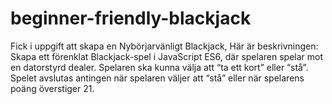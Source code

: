 # beginner-friendly-blackjack
Fick i uppgift att skapa en Nybörjarvänligt Blackjack, Här är beskrivningen:
Skapa ett förenklat Blackjack-spel i JavaScript ES6, där spelaren spelar mot en datorstyrd dealer. Spelaren ska kunna välja att “ta ett kort” eller “stå”. Spelet avslutas antingen när spelaren väljer att “stå” eller när spelarens poäng överstiger 21.
